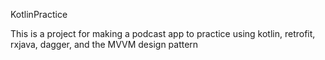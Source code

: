 KotlinPractice

This is a project for making a podcast app to practice using kotlin, retrofit, rxjava, dagger, and the MVVM design pattern 
